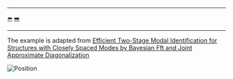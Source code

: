 ***
[⬅️](../012/README.md "Previous example")
[➡️](../014/README.md "Next example")
***

The example is adapted from [Efficient Two-Stage Modal Identification for Structures with Closely Spaced Modes by Bayesian Fft and Joint Approximate Diagonalization](http://dx.doi.org/10.2139/ssrn.4956434)

![Position](position.gif)

